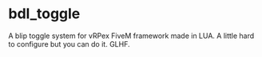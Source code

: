 # bdl_toggle
A blip toggle system for vRPex FiveM framework made in LUA. A little hard to configure but you can do it. GLHF.
